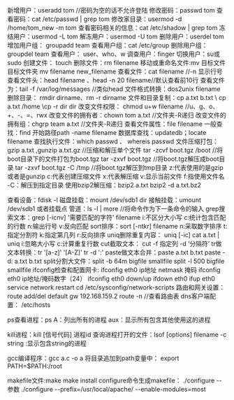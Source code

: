 新增用户：useradd tom		//密码为空的话不允许登陆
修改密码：passwd tom	
查看密码：cat /etc/passwd | grep tom
修改家目录：usermod -d /home/tom_new -m tom
查看密码相关的信息：cat /etc/shadow | grep tom
冻结用户：usermod -L tom
解冻用户：usermod -U tom
删除用户：userdel tom
增加用户组： groupadd team
查看用户组：cat /etc/group
删除用户组：groupdel team
查看用户： user、who、w
调查用户：finger
切换用户：su或sudo
创建文件： touch
删除文件：rm filename
移动或重命名文件:mv 目标文件 目标文件夹			mv filename new_filename
查看文件：cat filename		//-n 显示行号
查看文件头：head filename	、head -n 20 filename//默认查看前10行
查看文件为：tail -f /var/log/messages		//类似head
文件格式转换：dos2unix filename
删除目录： rmdir dirname、rm -r dirname
文件和目录复制：cp a.txt b.txt	\ cp a.txt /home	\cp -r dir  dir
改变文件权限： chmod u+w filename			//u、g、o、+、-、=、rwx
改变文件的拥有者：chown tom a.txt		//文件夹-R递归
改变文件的拥有组：chgrp team a.txt		//文件夹-R递归
查看文件属性：file filename
一般查找：find 开始路径path -name filename
数据库查找：updatedb；locate filename
查找执行文件：which passwd	、 whereis passwd
文件压缩打包：gzip a.txt	,gunzip a.txt.gz	//压缩和解压单个文件
			tar -zcvf  boot.tgz /boot  		//将boot目录下的文件打包为boot.tgz
			tar -zxvf  boot.tgz			//将boot.tgz解压成boot目录
			tar -zxvf  boot.tgz -C /tmp		//将boot.tgz解压到tmp目录
			z:代表使用的是gzip或者是gunzip
			c:代表创建压缩文件
			x:代表解压缩
			v:显示当前文件
			f:指使用文件名
			-C：解压到指定目录
使用bzip2解压缩：bzip2 a.txt
				bzip2 -d a.txt.bz2
				
查看设备：fdisk -l
磁盘挂载：mount /dev/sdb1 dir
接触挂载：umount /dev/sdb1	或者挂载点
管道：ls -l  | more			//将命令作为下一条命令的输入
grep搜索文本：grep [-icnv] '需要匹配的字符' filename
				i:不区分大小写
				c:统计包含匹配的行数
				n:输出行号
				v:反向匹配
sort排序：sort [-ntkr] filename
			n:采取数字排序
			t:指定分割符
			k:指定第几列
			r:反向排序
uniq删除重复内容： uniq [-ic]		cat a.txt | uniq
					i:忽略大小写
					c:计算重复行数
cut截取文本： cut  -f 指定列 -d ‘分隔符’
tr做文本转换：tr '[a-z]' '[A-Z]'		tr -d ':'
paste做文本合并：paste a.txt b.txt			paste -d: a.txt b.txt
split分割大文件：split -b 64m bigfile smallfile		split -l 500 bigfile smallfile
ifconfig检查和配置网卡: ifconfig eth0 ip地址 netmask 掩码
						ifconfig eth0 ip地址/掩码数字（24）
						ifconfig eth0 down/up
						ifdown eth0
						ifup eth0
						service network restart
						cd /etc/sysconfig/network-scripts
路由和网关设置：	 route add/del default gw 192.168.159.2
					route -n //查看路由表
dns客户端配置： /etc/hosts


ps查看进程：ps
			A：列出所有的进程
			aux：显示所有包含其他使用这的进程
			
kill进程：kill [信号代码] 进程id
查询进程打开的文件：lsof [options] filename
				-c string :显示包含string的进程
				
				
gcc编译程序：gcc a.c -o a
将目录追加到path变量中： export PATH=$PATH:/root

makefile文件:make   make install 
configure命令生成makefile： ./configure --参数
							./configure --prefix=/usr/local/apache/ --enable-modules=most
							




































